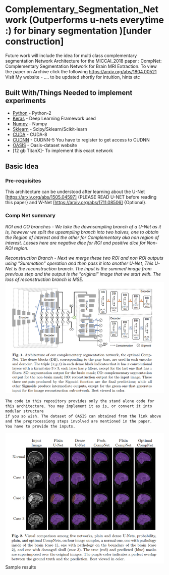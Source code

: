 # Complementary_Segmentation_Network (Outperforms u-nets everytime :) for binary segmentation )[under construction] 
Future work will include the idea for multi class complementary segmentation
Network Architecture for the MICCAI_2018 paper : CompNet: Complementary Segmentation Network for Brain MRI Extraction. To view the paper on Archive click the following https://arxiv.org/abs/1804.00521 Visit My website - .... to be updated shortly for intuition, hints etc



## Built With/Things Needed to implement experiments

* [Python](https://www.python.org/downloads/) - Python-2 
* [Keras](http://www.keras.io) - Deep Learning Framework used
* [Numpy](http://www.numpy.org/) - Numpy
* [Sklearn](http://scikit-learn.org/stable/install.html) - Scipy/Sklearn/Scikit-learn
* [CUDA](https://developer.nvidia.com/cuda-80-ga2-download-archive) - CUDA-8
* [CUDNN](https://developer.nvidia.com/rdp/assets/cudnn_library-pdf-5prod) - CUDNN-5 You have to register to get access to CUDNN
* [OASIS](https://www.oasis-brains.org/) - Oasis-dataset website
* [12 gb TitanX]- To implement this exact network

## Basic Idea
### Pre-requisites
This architecture can be understood after learning about the U-Net [https://arxiv.org/abs/1505.04597] {PLEASE READ U-NET before reading this paper} and W-Net [https://arxiv.org/abs/1711.08506] {Optional}.
### Comp Net summary
*ROI and CO branches - 
We take the downsampling branch of a U-Net as it is, however we split the upsampling branch into two halves, one to obtain the Region of Interest and the other for Complementary aka non region of interest. Losses here are negative dice for ROI and positive dice for Non-ROI region.*

*Reconstruction Branch - 
Next we merge these two ROI and non ROI outputs using "Summation" operation and then pass it into another U-Net, This U-Net is the reconstruction branch. The input is the summed image from previous step and the output is the "original" image that we start with. The loss of reconstruction branch is MSE.*
![alt text](https://github.com/raun1/Complementary_Segmentation_Network/blob/master/fig/network.PNG)
```
The code in this repository provides only the stand alone code for this architecture. You may implement it as is, or convert it into modular structure
if you so wish. The dataset of OASIS can obtained from the link above and the preprocessiong steps involved are mentioned in the paper. 
You have to provide the inputs.
```


![alt text](https://github.com/raun1/Complementary_Segmentation_Network/blob/master/fig/sample_results.PNG)
Sample results

